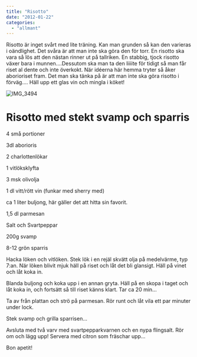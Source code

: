```yaml
---
title: "Risotto"
date: "2012-01-22"
categories: 
  - "allmant"
---
```


Risotto är inget svårt med lite träning. Kan man grunden så kan den varieras i oändlighet. Det svåra är att man inte ska göra den för torr. En risotto ska vara så lös att den nästan rinner ut på tallriken. En stabbig, tjock risotto växer bara i munnen....Dessutom ska man ta den liiiite för tidigt så man får riset al dente och inte överkokt. När idéerna här hemma tryter så åker aborioriset fram. Det man ska tänka på är att man inte ska göra risotto i förväg.... Häll upp ett glas vin och mingla i köket!

![](/static/img/IMG_3494-1024x682.jpg "IMG_3494")

# **Risotto med stekt svamp och sparris**

4 små portioner

3dl aborioris

2 charlottenlökar

1 vitlöksklyfta

3 msk olivolja

1 dl vitt/rött vin (funkar med sherry med)

ca 1 liter buljong, här gäller det att hitta sin favorit.

1,5 dl parmesan

Salt och Svartpeppar

200g svamp

8-12 grön sparris

Hacka löken och vitlöken. Stek lök i en rejäl skvätt olja på medelvärme, typ 7:an. När löken blivit mjuk häll på riset och låt det bli glansigt. Häll på vinet och låt koka in.

Blanda buljong och koka upp i en annan gryta. Häll på en skopa i taget och låt koka in, och fortsätt så till riset känns klart. Tar ca 20 min...

Ta av från plattan och strö på parmesan. Rör runt och låt vila ett par minuter under lock.

Stek svamp och grilla sparrisen...

Avsluta med två varv med svartpepparkvarnen och en nypa flingsalt. Rör om och lägg upp! Servera med citron som fräschar upp...

Bon apetit!
